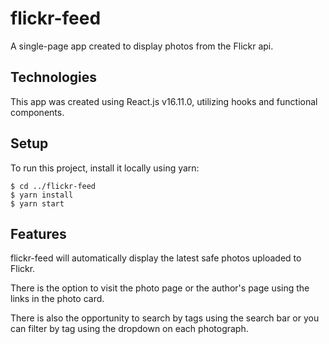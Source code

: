 # flickr-feed

A single-page app created to display photos from the Flickr api.

## Technologies

This app was created using React.js v16.11.0, utilizing hooks and functional components.

## Setup

To run this project, install it locally using yarn:

```
$ cd ../flickr-feed
$ yarn install
$ yarn start
```

## Features

flickr-feed will automatically display the latest safe photos uploaded to Flickr.

There is the option to visit the photo page or the author's page using the links in the photo card.

There is also the opportunity to search by tags using the search bar or you can filter by tag using the dropdown on each photograph.